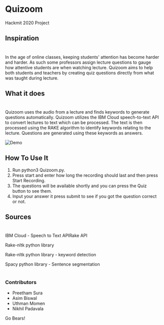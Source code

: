 # Quizoom
Hackmit 2020 Project

## Inspiration
#
In the age of online classes, keeping students' attention has become harder and harder. As such some professors assign lecture questions to gauge how attentive students are when watching lecture. Quizoom aims to help both students and teachers by creating quiz questions directly from what was taught during lecture. 

## What it does
#
Quizoom uses the audio from a lecture and finds keywords to generate questions automatically. Quizoom utilizes the IBM Cloud speech-to-text API to convert lectures to text which can be processed. The text is then processed using the RAKE algorithm to identify keywords relating to the lecture. Questions are generated using these keywords as answers. 

![Demo](https://gph.is/g/aK7JrLl)

## How To Use It
<ol> 
<li>Run python3 Quizoom.py. </li>
<li>Press start and enter how long the recording should last and then press Start Recording.</li>
<li>The questions will be available shortly and you can press the Quiz button to see them. </li>
<li>Input your answer it press submit to see if you got the question correct or not.</li>
</ol>

## Sources
#
IBM Cloud - Speech to Text APIRake API

Rake-nltk python library

Rake-nltk python library - keyword detection

Spacy python library - Sentence segmentation

#
### Contributors
<ul>
<li>Preetham Sura</li>
<li>Asim Biswal</li>
<li>Uthman Momen</li>
<li>Nikhil Padavala</li>
</ul>

Go Bears!
